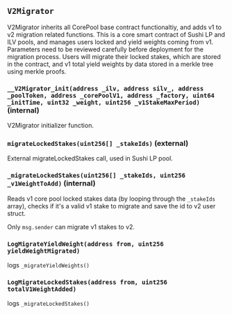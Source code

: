 ## `V2Migrator`

V2Migrator inherits all CorePool base contract functionaltiy, and adds
v1 to v2 migration related functions. This is a core smart contract of
Sushi LP and ILV pools, and manages users locked and yield weights coming
from v1.
Parameters need to be reviewed carefully before deployment for the migration process.
Users will migrate their locked stakes, which are stored in the contract,
and v1 total yield weights by data stored in a merkle tree using merkle proofs.

### `__V2Migrator_init(address _ilv, address silv_, address _poolToken, address _corePoolV1, address _factory, uint64 _initTime, uint32 _weight, uint256 _v1StakeMaxPeriod)` (internal)

V2Migrator initializer function.

### `migrateLockedStakes(uint256[] _stakeIds)` (external)

External migrateLockedStakes call, used in Sushi LP pool.

### `_migrateLockedStakes(uint256[] _stakeIds, uint256 _v1WeightToAdd)` (internal)

Reads v1 core pool locked stakes data (by looping through the `_stakeIds` array),
checks if it's a valid v1 stake to migrate and save the id to v2 user struct.

Only `msg.sender` can migrate v1 stakes to v2.

### `LogMigrateYieldWeight(address from, uint256 yieldWeightMigrated)`

logs `_migrateYieldWeights()`

### `LogMigrateLockedStakes(address from, uint256 totalV1WeightAdded)`

logs `_migrateLockedStakes()`

